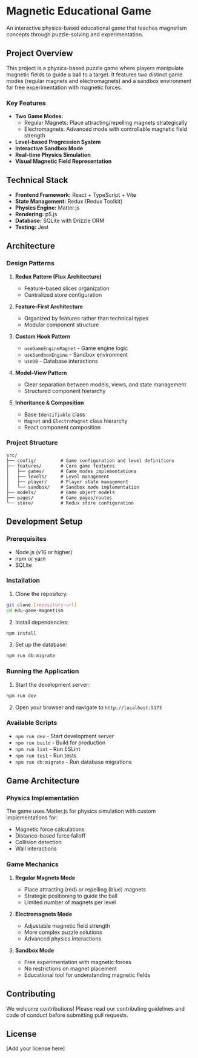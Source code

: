 # Magnetic Educational Game

An interactive physics-based educational game that teaches magnetism concepts through puzzle-solving and experimentation.

## Project Overview

This project is a physics-based puzzle game where players manipulate magnetic fields to guide a ball to a target. It features two distinct game modes (regular magnets and electromagnets) and a sandbox environment for free experimentation with magnetic forces.

### Key Features

- **Two Game Modes:**
  - Regular Magnets: Place attracting/repelling magnets strategically
  - Electromagnets: Advanced mode with controllable magnetic field strength
- **Level-based Progression System**
- **Interactive Sandbox Mode**
- **Real-time Physics Simulation**
- **Visual Magnetic Field Representation**

## Technical Stack

- **Frontend Framework:** React + TypeScript + Vite
- **State Management:** Redux (Redux Toolkit)
- **Physics Engine:** Matter.js
- **Rendering:** p5.js
- **Database:** SQLite with Drizzle ORM
- **Testing:** Jest

## Architecture

### Design Patterns

1. **Redux Pattern (Flux Architecture)**

   - Feature-based slices organization
   - Centralized store configuration

2. **Feature-First Architecture**

   - Organized by features rather than technical types
   - Modular component structure

3. **Custom Hook Pattern**

   - `useGameEngineMagnet` - Game engine logic
   - `useSandboxEngine` - Sandbox environment
   - `useDB` - Database interactions

4. **Model-View Pattern**

   - Clear separation between models, views, and state management
   - Structured component hierarchy

5. **Inheritance & Composition**
   - Base `Identifiable` class
   - `Magnet` and `ElectroMagnet` class hierarchy
   - React component composition

### Project Structure

```
src/
├── config/         # Game configuration and level definitions
├── features/       # Core game features
│   ├── games/      # Game modes implementations
│   ├── levels/     # Level management
│   ├── player/     # Player state management
│   └── sandbox/    # Sandbox mode implementation
├── models/         # Game object models
├── pages/          # Game pages/routes
└── store/          # Redux store configuration
```

## Development Setup

### Prerequisites

- Node.js (v16 or higher)
- npm or yarn
- SQLite

### Installation

1. Clone the repository:

```bash
git clone [repository-url]
cd edu-game-magnetism
```

2. Install dependencies:

```bash
npm install
```

3. Set up the database:

```bash
npm run db:migrate
```

### Running the Application

1. Start the development server:

```bash
npm run dev
```

2. Open your browser and navigate to `http://localhost:5173`

### Available Scripts

- `npm run dev` - Start development server
- `npm run build` - Build for production
- `npm run lint` - Run ESLint
- `npm run test` - Run tests
- `npm run db:migrate` - Run database migrations

## Game Architecture

### Physics Implementation

The game uses Matter.js for physics simulation with custom implementations for:

- Magnetic force calculations
- Distance-based force falloff
- Collision detection
- Wall interactions

### Game Mechanics

1. **Regular Magnets Mode**

   - Place attracting (red) or repelling (blue) magnets
   - Strategic positioning to guide the ball
   - Limited number of magnets per level

2. **Electromagnets Mode**

   - Adjustable magnetic field strength
   - More complex puzzle solutions
   - Advanced physics interactions

3. **Sandbox Mode**
   - Free experimentation with magnetic forces
   - No restrictions on magnet placement
   - Educational tool for understanding magnetic fields

## Contributing

We welcome contributions! Please read our contributing guidelines and code of conduct before submitting pull requests.

## License

[Add your license here]
